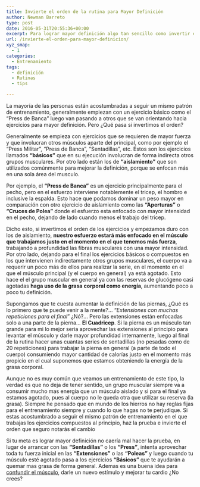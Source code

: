 ```yaml
---
title: Invierte el orden de la rutina para Mayor Definición
author: Newman Barreto
type: post
date: 2016-05-31T20:55:36+00:00
excerpt: Para lograr mayor definición algo tan sencillo como invertir el orden de la rutina puede ayudarte. Deja los ejercicios "Básicos" para el final y lo notarás.
url: /invierte-el-orden-para-mayor-definicion/
xyz_smap:
  - 1
categories:
  - Entrenamiento
tags:
  - definición
  - Rutinas
  - tips

---
```

<span class="main-paragraph">La mayoría de las personas están acostumbradas a seguir un mismo patrón de entrenamiento, generalmente empiezan con un ejercicio básico como el “Press de Banca” luego van pasando a otros que se van orientando hacia ejercicios para mayor definición. Pero ¿Qué pasa si invertimos el orden?</span>

Generalmente se empieza con ejercicios que se requieren de mayor fuerza y que involucran otros músculos aparte del principal, como por ejemplo el “Press Militar”, “Press de Banca”, “Sentadillas”, etc. Estos son los ejercicios llamados **“básicos”** que en su ejecución involucran de forma indirecta otros grupos musculares. Por otro lado están los de **“aislamiento”** que son utilizados comúnmente para mejorar la definición, porque se enfocan más en una sola área del musculo.

Por ejemplo, el **“Press de Banca”** es un ejercicio principalmente para el pecho, pero en el esfuerzo interviene notablemente el tricep, el hombro e inclusive la espalda. Esto hace que podamos dominar un peso mayor en comparación con otro ejercicio de aislamiento como las **“Aperturas”** o **“Cruces de Polea”** donde el esfuerzo esta enfocado con mayor intensidad en el pecho, dejando de lado cuando menos el trabajo del tricep.

Dicho esto, si invertimos el orden de los ejercicios y empezamos duro con los de aislamiento, **nuestro esfuerzo estará más enfocado en el músculo que trabajamos justo en el momento en el que tenemos más fuerza**, trabajando a profundidad las fibras musculares con una mayor intensidad. Por otro lado, dejando para el final los ejercicios básicos o compuestos en los que intervienen indirectamente otros grupos musculares, el cuerpo va a requerir un poco más de ellos para realizar la serie, en el momento en el que el músculo principal (y el cuerpo en general) ya está agotado. Esto hace el el grupo muscular en general ya con las reservas de glucógeno casi agotadas **haga uso de la grasa corporal como energía**, aumentando poco a poco tu definición.

Supongamos que te cuesta aumentar la definición de las piernas, ¿Qué es lo primero que te puede venir a la mente?… &#8220;_Extensiones con muchas repeticiones para el final_&#8221; ¿Nó?… Pero las extensiones están enfocadas solo a una parte de la pierna&#8230; **El Cuadricep**. Si la pierna es un músculo tan grande para mi lo mejor seria aprovechar las extensiones al principio para levantar el músculo y darle mayor profundidad internamente, luego al final de la rutina hacer unas cuantas series de sentadillas (no pesadas como de 20 repeticiones) para trabajar la pierna en general (a parte de todo el cuerpo) consumiendo mayor cantidad de calorías justo en el momento más propicio en el cual suponemos que estamos obteniendo la energía de la grasa corporal.

Aunque no es muy común que veamos un entrenamiento de este tipo, la verdad es que no deja de tener sentido, un grupo muscular siempre va a consumir mucho mas energía que un músculo aislado y si para el final ya estamos agotado, pues al cuerpo no le queda otra que utilizar su reserva (la grasa). Siempre he pensado que en mundo de los hierros no hay reglas fijas para el entrenamiento siempre y cuando lo que hagas no te perjudique. Si estas acostumbrado a seguir el mismo patrón de entrenamiento en el que trabajas los ejercicios compuestos al principio, haz la prueba e invierte el orden que seguro notarás el cambio

Si tu meta es lograr mayor definición no caería mal hacer la prueba, en lugar de arrancar con las **&#8220;Sentadillas&#8221;** o los **&#8220;Press&#8221;**, intenta aprovechar toda tu fuerza inicial en las **&#8220;Extensiones&#8221;** o las **&#8220;Poleas&#8221;** y luego cuando tu músculo esté agotado pasa a los ejercicios **&#8220;Básicos&#8221;** que te ayudarán a quemar mas grasa de forma general. Ademas es una buena idea para [confundir el músculo][1], darle un nuevo estímulo y mejorar tu cardio ¿No crees?

 [1]: http://fisicones.com/los-principios-de-entrenamiento-weider/